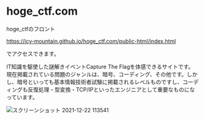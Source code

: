 # hoge_ctf.com
hoge_ctfのフロント

https://icy-mountain.github.io/hoge_ctf.com/public-html/index.html

でアクセスできます。

IT知識を駆使した謎解きイベントCapture The Flagを体感できるサイトです。
現在掲載されている問題のジャンルは、暗号、コーディング、その他です。しかし、暗号といっても基本情報技術者試験に掲載されるレベルものですし、コーディングも反復処理・型変換・TCP/IPといったエンジニアとして重要なものになっています。


![スクリーンショット 2021-12-22 113541](https://user-images.githubusercontent.com/44959708/147025727-21533ac3-ea4b-4078-baa1-0a26476ce4d8.png)
